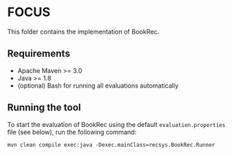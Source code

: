 # FOCUS

This folder contains the implementation of BookRec. 

## Requirements

  - Apache Maven >= 3.0
  - Java >= 1.8
  - (optional) Bash for running all evaluations automatically

## Running the tool
To start the evaluation of BookRec using the default `evaluation.properties` file (see below), run the following command:

```
mvn clean compile exec:java -Dexec.mainClass=recsys.BookRec.Runner
```

